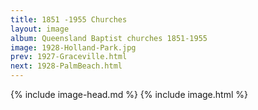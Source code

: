 ```yaml
---
title: 1851 -1955 Churches
layout: image
album: Queensland Baptist churches 1851-1955
image: 1928-Holland-Park.jpg
prev: 1927-Graceville.html
next: 1928-PalmBeach.html
---
```

 {% include image-head.md %}
{% include image.html %}